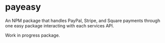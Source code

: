 # payeasy
An NPM package that handles PayPal, Stripe, and Square payments through one easy package interacting with each services API.

Work in progress package.
